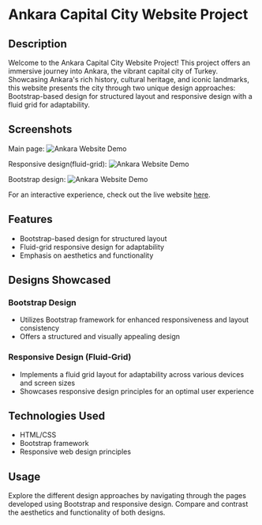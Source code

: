 # Ankara Capital City Website Project

## Description
Welcome to the Ankara Capital City Website Project! This project offers an immersive journey into Ankara, the vibrant capital city of Turkey. Showcasing Ankara's rich history, cultural heritage, and iconic landmarks, this website presents the city through two unique design approaches: Bootstrap-based design for structured layout and responsive design with a fluid grid for adaptability.

## Screenshots

Main page:
![Ankara Website Demo](path_to_your_website_image.png)

Responsive design(fluid-grid):
![Ankara Website Demo](path_to_your_website_image.png)

Bootstrap design:
![Ankara Website Demo](path_to_your_website_image.png)


For an interactive experience, check out the live website [here]([https://www.your-website-url.com](https://cs.torontomu.ca/~asipahi/lab03.html)).

## Features
- Bootstrap-based design for structured layout
- Fluid-grid responsive design for adaptability
- Emphasis on aesthetics and functionality

## Designs Showcased
### Bootstrap Design
- Utilizes Bootstrap framework for enhanced responsiveness and layout consistency
- Offers a structured and visually appealing design

### Responsive Design (Fluid-Grid)
- Implements a fluid grid layout for adaptability across various devices and screen sizes
- Showcases responsive design principles for an optimal user experience



## Technologies Used
- HTML/CSS
- Bootstrap framework
- Responsive web design principles

## Usage
Explore the different design approaches by navigating through the pages developed using Bootstrap and responsive design. Compare and contrast the aesthetics and functionality of both designs.
